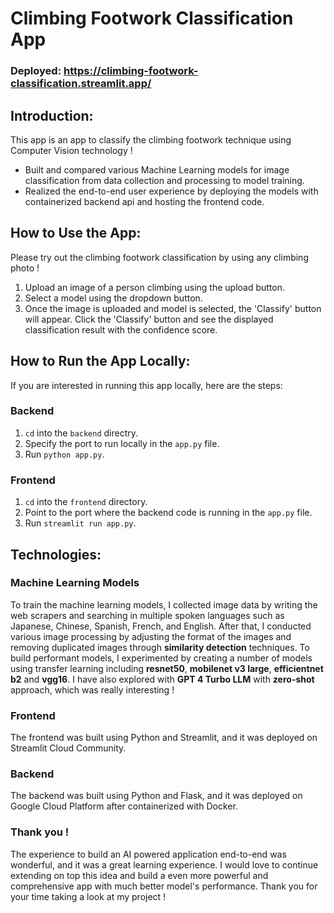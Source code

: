 # Climbing Footwork Classification App

### Deployed: https://climbing-footwork-classification.streamlit.app/

## Introduction:

This app is an app to classify the climbing footwork technique using Computer Vision technology !

- Built and compared various Machine Learning models for image classification from data collection and processing to model training.
- Realized the end-to-end user experience by deploying the models with containerized backend api and hosting the frontend code.

## How to Use the App:

Please try out the climbing footwork classification by using any climbing photo !

1. Upload an image of a person climbing using the upload button.
2. Select a model using the dropdown button.
3. Once the image is uploaded and model is selected, the 'Classify' button will appear. Click the 'Classify' button and see the displayed classification result with the confidence score.

## How to Run the App Locally:

If you are interested in running this app locally, here are the steps:

### Backend
1. `cd` into the `backend` directry. 
2. Specify the port to run locally in the `app.py` file.
3. Run `python app.py`.

### Frontend 
1. `cd` into the `frontend` directory.
2. Point to the port where the backend code is running in the `app.py` file.
3. Run `streamlit run app.py`.

## Technologies:

### Machine Learning Models
To train the machine learning models, I collected image data by writing the web scrapers and searching in multiple spoken languages such as Japanese, Chinese, Spanish, French, and English. After that, I conducted various image processing by adjusting the format of the images and removing duplicated images through **similarity detection** techniques. To build performant models, I experimented by creating a number of models using transfer learning including **resnet50**, **mobilenet v3 large**, **efficientnet b2** and **vgg16**. I have also explored with **GPT 4 Turbo LLM** with **zero-shot** approach, which was really interesting !

### Frontend
The frontend was built using Python and Streamlit, and it was deployed on Streamlit Cloud Community.

### Backend
The backend was built using Python and Flask, and it was deployed on Google Cloud Platform after containerized with Docker.

### Thank you !
The experience to build an AI powered application end-to-end was wonderful, and it was a great learning experience. I would love to continue extending on top this idea and build a even more powerful and comprehensive app with much better model's performance. Thank you for your time taking a look at my project !